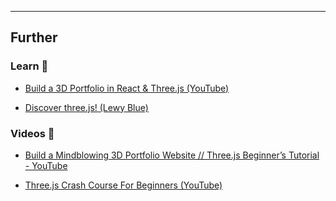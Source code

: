  
---
## Further

### Learn 🧠

- [Build a 3D Portfolio in React & Three.js (YouTube)](https://www.youtube.com/watch?v=FkowOdMjvYo)

- [Discover three.js! (Lewy Blue)](https://discoverthreejs.com/)

### Videos 🎥

- [Build a Mindblowing 3D Portfolio Website // Three.js Beginner’s Tutorial - YouTube](https://www.youtube.com/watch?v=Q7AOvWpIVHU)

- [Three.js Crash Course For Beginners (YouTube)](https://www.youtube.com/watch?v=_OwJV2xL8M8)